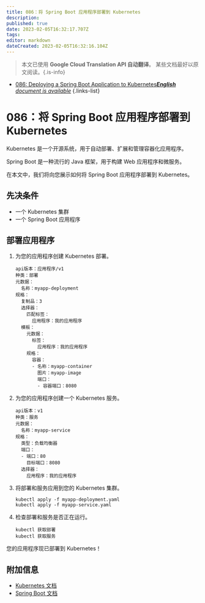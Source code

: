 ```yaml
---
title: 086：将 Spring Boot 应用程序部署到 Kubernetes
description: 
published: true
date: 2023-02-05T16:32:17.707Z
tags: 
editor: markdown
dateCreated: 2023-02-05T16:32:16.104Z
---
```


> 本文已使用 **Google Cloud Translation API 自动翻译**。
某些文档最好以原文阅读。{.is-info}



- [086: Deploying a Spring Boot Application to Kubernetes***English** document is available*](/en/Knowledge-base/Spring-Boot/Learning/086-deploying-a-spring-boot-application-to-kubernetes)
{.links-list}


# 086：将 Spring Boot 应用程序部署到 Kubernetes

Kubernetes 是一个开源系统，用于自动部署、扩展和管理容器化应用程序。

Spring Boot 是一种流行的 Java 框架，用于构建 Web 应用程序和微服务。

在本文中，我们将向您展示如何将 Spring Boot 应用程序部署到 Kubernetes。

## 先决条件

- 一个 Kubernetes 集群
- 一个 Spring Boot 应用程序

## 部署应用程序

1. 为您的应用程序创建 Kubernetes 部署。

   ```
   api版本：应用程序/v1
   种类：部署
   元数据：
     名称：myapp-deployment
   规格：
     复制品：3
     选择器：
       匹配标签：
         应用程序：我的应用程序
     模板：
       元数据：
         标签：
           应用程序：我的应用程序
       规格：
         容器：
         - 名称：myapp-container
           图片：myapp-image
           端口：
           - 容器端口：8080
   ```

2. 为您的应用程序创建一个 Kubernetes 服务。

   ```
   api版本：v1
   种类：服务
   元数据：
     名称：myapp-service
   规格：
     类型：负载均衡器
     端口：
     - 端口：80
       目标端口：8080
     选择器：
       应用程序：我的应用程序
   ```

3. 将部署和服务应用到您的 Kubernetes 集群。

   ```
   kubectl apply -f myapp-deployment.yaml
   kubectl apply -f myapp-service.yaml
   ```

4. 检查部署和服务是否正在运行。

   ```
   kubectl 获取部署
   kubectl 获取服务
   ```

您的应用程序现已部署到 Kubernetes！

## 附加信息

- [Kubernetes 文档](https://kubernetes.io/docs/)
- [Spring Boot 文档](https://spring.io/projects/spring-boot)